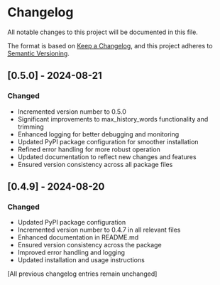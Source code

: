 # Changelog

All notable changes to this project will be documented in this file.

The format is based on [Keep a Changelog](https://keepachangelog.com/en/1.0.0/),
and this project adheres to [Semantic Versioning](https://semver.org/spec/v2.0.0.html).

## [0.5.0] - 2024-08-21
### Changed
- Incremented version number to 0.5.0
- Significant improvements to max_history_words functionality and trimming
- Enhanced logging for better debugging and monitoring
- Updated PyPI package configuration for smoother installation
- Refined error handling for more robust operation
- Updated documentation to reflect new changes and features
- Ensured version consistency across all package files

## [0.4.9] - 2024-08-20
### Changed
- Updated PyPI package configuration
- Incremented version number to 0.4.7 in all relevant files
- Enhanced documentation in README.md
- Ensured version consistency across the package
- Improved error handling and logging
- Updated installation and usage instructions

[All previous changelog entries remain unchanged]
